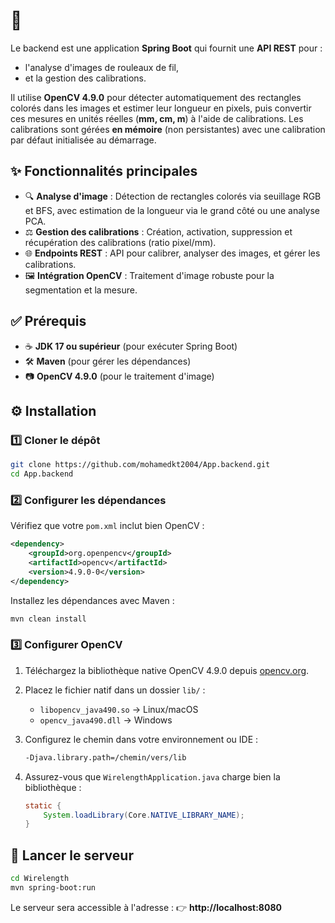 # 📡  

Le backend est une application **Spring Boot** qui fournit une **API REST** pour :
* l'analyse d'images de rouleaux de fil,
* et la gestion des calibrations.

Il utilise **OpenCV 4.9.0** pour détecter automatiquement des rectangles colorés dans les images et estimer leur longueur en pixels, puis convertir ces mesures en unités réelles (**mm, cm, m**) à l'aide de calibrations. Les calibrations sont gérées **en mémoire** (non persistantes) avec une calibration par défaut initialisée au démarrage.

## ✨ Fonctionnalités principales

* 🔍 **Analyse d'image** : Détection de rectangles colorés via seuillage RGB et BFS, avec estimation de la longueur via le grand côté ou une analyse PCA.
* ⚖️ **Gestion des calibrations** : Création, activation, suppression et récupération des calibrations (ratio pixel/mm).
* 🌐 **Endpoints REST** : API pour calibrer, analyser des images, et gérer les calibrations.
* 🖼 **Intégration OpenCV** : Traitement d'image robuste pour la segmentation et la mesure.

## ✅ Prérequis

* ☕ **JDK 17 ou supérieur** (pour exécuter Spring Boot)
* 🛠 **Maven** (pour gérer les dépendances)
* 📷 **OpenCV 4.9.0** (pour le traitement d'image)

## ⚙️ Installation

### 1️⃣ Cloner le dépôt

```bash
git clone https://github.com/mohamedkt2004/App.backend.git
cd App.backend
```

### 2️⃣ Configurer les dépendances

Vérifiez que votre `pom.xml` inclut bien OpenCV :

```xml
<dependency>
    <groupId>org.openpencv</groupId>
    <artifactId>opencv</artifactId>
    <version>4.9.0-0</version>
</dependency>
```

Installez les dépendances avec Maven :

```bash
mvn clean install
```

### 3️⃣ Configurer OpenCV

1. Téléchargez la bibliothèque native OpenCV 4.9.0 depuis [opencv.org](https://opencv.org).

2. Placez le fichier natif dans un dossier `lib/` :
   - `libopencv_java490.so` → Linux/macOS
   - `opencv_java490.dll` → Windows

3. Configurez le chemin dans votre environnement ou IDE :
   ```bash
   -Djava.library.path=/chemin/vers/lib
   ```

4. Assurez-vous que `WirelengthApplication.java` charge bien la bibliothèque :
   ```java
   static {
       System.loadLibrary(Core.NATIVE_LIBRARY_NAME);
   }
   ```

## 🚀 Lancer le serveur

```bash
cd Wirelength
mvn spring-boot:run
```

Le serveur sera accessible à l'adresse :
👉 **http://localhost:8080**

